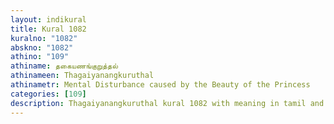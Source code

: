 ```yaml
---
layout: indikural
title: Kural 1082
kuralno: "1082"
abskno: "1082"
athino: "109"
athiname: தகையணங்குறுத்தல்
athinameen: Thagaiyanangkuruthal
athinametr: Mental Disturbance caused by the Beauty of the Princess
categories: [109]
description: Thagaiyanangkuruthal kural 1082 with meaning in tamil and english 
---
```


